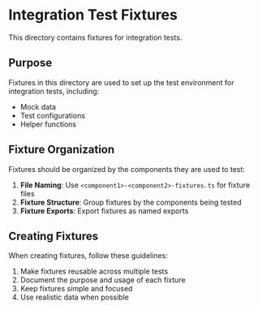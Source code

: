 # Integration Test Fixtures

This directory contains fixtures for integration tests.

## Purpose

Fixtures in this directory are used to set up the test environment for integration tests, including:

- Mock data
- Test configurations
- Helper functions

## Fixture Organization

Fixtures should be organized by the components they are used to test:

1. **File Naming**: Use `<component1>-<component2>-fixtures.ts` for fixture files
2. **Fixture Structure**: Group fixtures by the components being tested
3. **Fixture Exports**: Export fixtures as named exports

## Creating Fixtures

When creating fixtures, follow these guidelines:

1. Make fixtures reusable across multiple tests
2. Document the purpose and usage of each fixture
3. Keep fixtures simple and focused
4. Use realistic data when possible
